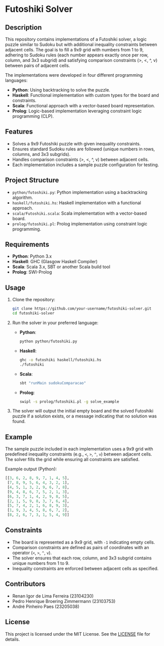 # Futoshiki Solver

## Description
This repository contains implementations of a Futoshiki solver, a logic puzzle similar to Sudoku but with additional inequality constraints between adjacent cells. The goal is to fill a 9x9 grid with numbers from 1 to 9, adhering to Sudoku rules (each number appears exactly once per row, column, and 3x3 subgrid) and satisfying comparison constraints (>, <, ^, v) between pairs of adjacent cells.

The implementations were developed in four different programming languages:
- **Python**: Using backtracking to solve the puzzle.
- **Haskell**: Functional implementation with custom types for the board and constraints.
- **Scala**: Functional approach with a vector-based board representation.
- **Prolog**: Logic-based implementation leveraging constraint logic programming (CLP).

## Features
- Solves a 9x9 Futoshiki puzzle with given inequality constraints.
- Ensures standard Sudoku rules are followed (unique numbers in rows, columns, and 3x3 subgrids).
- Handles comparison constraints (>, <, ^, v) between adjacent cells.
- Each implementation includes a sample puzzle configuration for testing.

## Project Structure
- `python/futoshiki.py`: Python implementation using a backtracking algorithm.
- `haskell/futoshiki.hs`: Haskell implementation with a functional approach.
- `scala/Futoshiki.scala`: Scala implementation with a vector-based board.
- `prolog/futoshiki.pl`: Prolog implementation using constraint logic programming.

## Requirements
- **Python**: Python 3.x
- **Haskell**: GHC (Glasgow Haskell Compiler)
- **Scala**: Scala 3.x, SBT or another Scala build tool
- **Prolog**: SWI-Prolog

## Usage
1. Clone the repository:
   ```bash
   git clone https://github.com/your-username/futoshiki-solver.git
   cd futoshiki-solver
   ```

2. Run the solver in your preferred language:
   - **Python**:
     ```bash
     python python/futoshiki.py
     ```
   - **Haskell**:
     ```bash
     ghc -o futoshiki haskell/futoshiki.hs
     ./futoshiki
     ```
   - **Scala**:
     ```bash
     sbt "runMain sudokuComparacao"
     ```
   - **Prolog**:
     ```bash
     swipl -s prolog/futoshiki.pl -g solve_example
     ```

3. The solver will output the initial empty board and the solved Futoshiki puzzle if a solution exists, or a message indicating that no solution was found.

## Example
The sample puzzle included in each implementation uses a 9x9 grid with predefined inequality constraints (e.g., `<`, `>`, `^`, `v`) between adjacent cells. The solver fills the grid while ensuring all constraints are satisfied.

Example output (Python):
```python
[[3, 6, 2, 8, 9, 7, 1, 4, 5],
 [7, 8, 9, 5, 6, 4, 3, 2, 1],
 [4, 5, 1, 3, 2, 9, 6, 7, 8],
 [9, 4, 8, 6, 7, 5, 2, 1, 3],
 [6, 3, 7, 1, 4, 2, 9, 8, 5],
 [2, 1, 5, 9, 8, 3, 7, 6, 4],
 [5, 7, 4, 2, 1, 6, 8, 9, 3],
 [1, 9, 3, 4, 5, 8, 6, 7, 2],
 [8, 2, 6, 7, 3, 1, 5, 4, 9]]
```

## Constraints
- The board is represented as a 9x9 grid, with `-1` indicating empty cells.
- Comparison constraints are defined as pairs of coordinates with an operator (`<`, `>`, `^`, `v`).
- The solver ensures that each row, column, and 3x3 subgrid contains unique numbers from 1 to 9.
- Inequality constraints are enforced between adjacent cells as specified.

## Contributors
- Renan Igor de Lima Ferreira (23104230)
- Pedro Henrique Broering Zimmermann (23103753)
- André Pinheiro Paes (23205038)

## License
This project is licensed under the MIT License. See the [LICENSE](LICENSE) file for details.